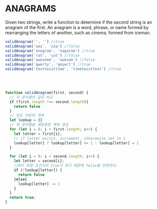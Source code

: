 # ANAGRAMS

Given two strings, write a function to determine if the second string is an anagram of the first. An anagram is a word, phrase, or name formed by rearranging the letters of another, such as cinema, formed from iceman.

```javascript
validAnagram('', '') //true
validAnagram('aaz', 'zza') //false
validAnagram('anagram', 'nagaram') //true
validAnagram('rat', 'cat') //false
validAnagram('awesome', 'awesom') //false
validAnagram('qwerty', 'qeywrt') //true
validAnagram('texttwisttime', 'timetwisttext') //true
```

<br/>
<br/>

```javascript
function validAnagram(first, second) {
  // 두 문자열의 길이 비교
  if (first.length !== second.length){
    return false
  }
  // 빈도 카운터 객체
  let lookup = {}
  // 첫 문자열을 세분화한 객체 생성
  for (let i = 0; i < first.length; i++) {
    let letter = first[i];
    // if letter exitst, increment, otherewise set to 1
    lookup[letter] ? lookup[letter] += 1 : lookup[letter] = 1
  }

  for (let i = 0; i < second.length; i++) {
    let letter = second[i];
    //0이 되면 조건식이 true가 되기 때문에 false를 반환한다.
    if (!lookup[letter]) {
      return false
    }else{
      lookup[letter] -= 1
    }
  }
  return true;
}

```